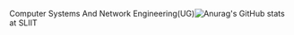 Computer Systems And Network Engineering(UG)![Anurag's GitHub stats](https://github-readme-stats.vercel.app/api?username=Lohan&show_icons=true)
at SLIIT
